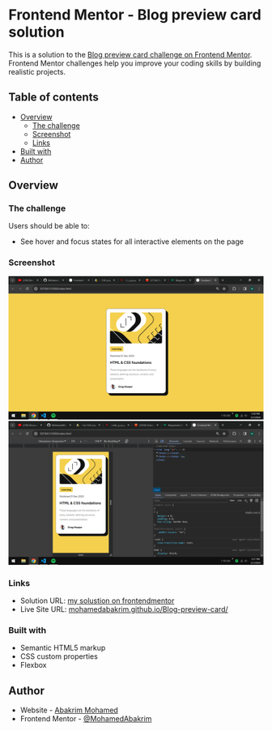 # Frontend Mentor - Blog preview card solution

This is a solution to the [Blog preview card challenge on Frontend Mentor](https://www.frontendmentor.io/challenges/blog-preview-card-ckPaj01IcS). Frontend Mentor challenges help you improve your coding skills by building realistic projects. 

## Table of contents

- [Overview](#overview)
  - [The challenge](#the-challenge)
  - [Screenshot](#screenshot)
  - [Links](#links)
- [Built with](#built-with)
- [Author](#author)


## Overview

### The challenge

Users should be able to:

- See hover and focus states for all interactive elements on the page

### Screenshot

![](./assets/images/Capture1.png)
![](./assets/images/Capture2.png)


### Links

- Solution URL: [my solustion on frontendmentor](https://www.frontendmentor.io/solutions/responsive-page-containing-a-responsive-card-created-with-html5-and-css3-3dy1nIBptT)
- Live Site URL: [mohamedabakrim.github.io/Blog-preview-card/](https://mohamedabakrim.github.io/Blog-preview-card/)


### Built with

- Semantic HTML5 markup
- CSS custom properties
- Flexbox


## Author

- Website - [Abakrim Mohamed](https://github.com/MohamedAbakrim)
- Frontend Mentor - [@MohamedAbakrim](https://www.frontendmentor.io/profile/yourusername)